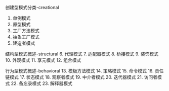 创建型模式分类-creational
1. 单例模式
2. 原型模式
3. 工厂方法模式
4. 抽象工厂模式
5. 建造者模式

结构型模式概述-structural
6. 代理模式
7. 适配器模式
8. 桥接模式
9. 装饰模式
10. 外观模式
11. 享元模式
12. 组合模式

行为型模式概述-behavioral
13. 模板方法模式
14. 策略模式
15. 命令模式
16. 责任链模式
17. 状态模式
18. 观察者模式
19. 中介者模式
20. 迭代器模式
21. 访问者模式
22. 备忘录模式
23. 解释器模式

